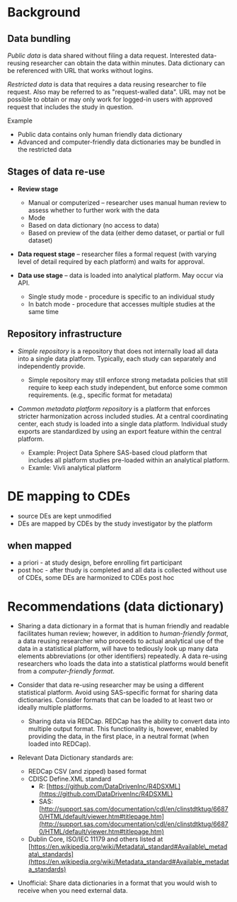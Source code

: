 # Background
## Data bundling

_Public data_ is data shared without filing a data request. Interested data-reusing researcher can obtain the data within minutes. Data dictionary can be referenced with URL that works without logins.

_Restricted data_ is data that requires a data reusing researcher to file request. Also may be referred to as &quot;request-walled data&quot;. URL may not be possible to obtain or may only work for logged-in users with approved request that includes the study in question.

Example

- Public data contains only human friendly data dictionary
- Advanced and computer-friendly data dictionaries may be bundled in the restricted data

## Stages of data re-use

- **Review stage**
   - Manual or computerized – researcher uses manual human review to assess whether to further work with the data
   - Mode
   - Based on data dictionary (no access to data)
   - Based on preview of the data (either demo dataset, or partial or full dataset)



- **Data request stage** – researcher files a formal request (with varying level of detail required by each platform) and waits for approval.

- **Data use stage** – data is loaded into analytical platform. May occur via API.
  - Single study mode - procedure is specific to an individual study
  - In batch mode - procedure that accesses multiple studies at the same time



## Repository infrastructure

- _Simple repository_ is a repository that does not internally load all data into a single data platform. Typically, each study can separately and independently provide.
  - Simple repository may still enforce strong metadata policies that still require to keep each study independent, but enforce some common requirements. (e.g., specific format for metadata)



- _Common metadata platform repository_ is a platform that enforces stricter harmonization across included studies. At a central coordinating center, each study is loaded into a single data platform. Individual study exports are standardized by using an export feature within the central platform.
    - Example: Project Data Sphere SAS-based cloud platform that includes all platform studies pre-loaded within an analytical platform.
    - Examle: Vivli analytical platform

# DE mapping to CDEs

- source DEs are kept unmodified
- DEs are mapped by CDEs by the study investigator by the platform

## when mapped
- a priori - at study design, before enrolling firt participant
- post hoc - after thudy is completed and all data is collected without use of CDEs, some DEs are harmonized to CDEs post hoc

# Recommendations (data dictionary)

- Sharing a data dictionary in a format that is human friendly and readable facilitates human review; however, in addition to _human-friendly format_, a data reusing researcher who proceeds to actual analytical use of the data in a statistical platform, will have to tediously look up many data elements abbreviations (or other identifiers) repeatedly. A data re-using researchers who loads the data into a statistical platforms would benefit from a _computer-friendly format_.

- Consider that data re-using researcher may be using a different statistical platform. Avoid using SAS-specific format for sharing data dictionaries. Consider formats that can be loaded to at least two or ideally multiple platforms.
  - Sharing data via REDCap. REDCap has the ability to convert data into multiple output format. This functionality is, however, enabled by providing the data, in the first place, in a neutral format (when loaded into REDCap).
- Relevant Data Dictionary standards are:
  - REDCap CSV (and zipped) based format
  - CDISC Define.XML standard
    - R: [https://github.com/DataDrivenInc/R4DSXML](https://github.com/DataDrivenInc/R4DSXML)
    - SAS: [http://support.sas.com/documentation/cdl/en/clinstdtktug/66870/HTML/default/viewer.htm#titlepage.htm](http://support.sas.com/documentation/cdl/en/clinstdtktug/66870/HTML/default/viewer.htm#titlepage.htm)
  - Dublin Core, ISO/IEC 11179 and others listed at [https://en.wikipedia.org/wiki/Metadata\_standard#Available\_metadata\_standards](https://en.wikipedia.org/wiki/Metadata_standard#Available_metadata_standards)





- Unofficial: Share data dictionaries in a format that you would wish to receive when you need external data. 

